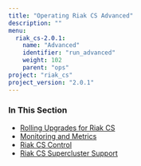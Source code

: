 ```yaml
---
title: "Operating Riak CS Advanced"
description: ""
menu:
  riak_cs-2.0.1:
    name: "Advanced"
    identifier: "run_advanced"
    weight: 102
    parent: "ops"
project: "riak_cs"
project_version: "2.0.1"
---
```


### In This Section

- [Rolling Upgrades for Riak CS](../../cookbooks/rolling-upgrades/)
- [Monitoring and Metrics](../../cookbooks/monitoring-and-metrics/)
- [Riak CS Control](../../references/appendices/riak-cs-control/)
- [Riak CS Supercluster Support](../../cookbooks/supercluster/)
